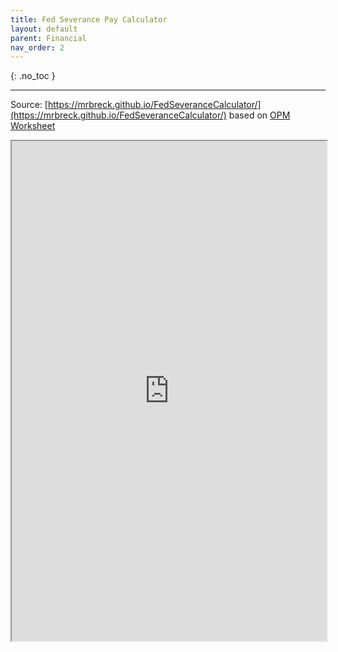 ```yaml
---
title: Fed Severance Pay Calculator
layout: default
parent: Financial
nav_order: 2
---
```


{: .no_toc }

---

Source: [https://mrbreck.github.io/FedSeveranceCalculator/](https://mrbreck.github.io/FedSeveranceCalculator/) based on [OPM Worksheet](https://www.opm.gov/policy-data-oversight/pay-leave/pay-administration/fact-sheets/severance-pay-estimation-worksheet)

<iframe src="https://mrbreck.github.io/FedSeveranceCalculator/" width="100%" height="800px"></iframe>